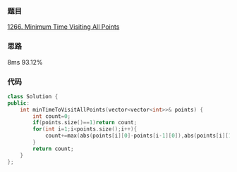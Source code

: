 ### 题目
[1266. Minimum Time Visiting All Points](https://leetcode-cn.com/problems/minimum-time-visiting-all-points/submissions/)
### 思路
8ms 93.12%

### 代码
```c++
class Solution {
public:
    int minTimeToVisitAllPoints(vector<vector<int>>& points) {
        int count=0;
        if(points.size()==1)return count;
        for(int i=1;i<points.size();i++){
            count+=max(abs(points[i][0]-points[i-1][0]),abs(points[i][1]-points[i-1][1]));
        }
        return count;
    }
};
```
